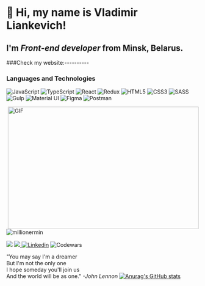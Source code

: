 # 👋 Hi, my name is **Vladimir Liankevich**!
## I'm *Front-end developer* from Minsk, Belarus.
###Check my website:----------
### Languages and Technologies
![JavaScript](https://img.shields.io/badge/javascript-%23323330.svg?style=for-the-badge&logo=javascript&logoColor=%23F7DF1E)
![TypeScript](https://img.shields.io/badge/typescript-%23007ACC.svg?style=for-the-badge&logo=typescript&logoColor=white)
![React](https://img.shields.io/badge/react-%2320232a.svg?style=for-the-badge&logo=react&logoColor=%2361DAFB)
![Redux](https://img.shields.io/badge/redux-%23593d88.svg?style=for-the-badge&logo=redux&logoColor=white)
![HTML5](https://img.shields.io/badge/html5-%23E34F26.svg?style=for-the-badge&logo=html5&logoColor=white)
![CSS3](https://img.shields.io/badge/css3-%231572B6.svg?style=for-the-badge&logo=css3&logoColor=white)
![SASS](https://img.shields.io/badge/SASS-hotpink.svg?style=for-the-badge&logo=SASS&logoColor=white)
![Gulp](https://img.shields.io/badge/GULP-%23CF4647.svg?style=for-the-badge&logo=gulp&logoColor=white)
![Material UI](https://img.shields.io/badge/materialui-%230081CB.svg?style=for-the-badge&logo=material-ui&logoColor=white)
![Figma](https://img.shields.io/badge/figma-%23F24E1E.svg?style=for-the-badge&logo=figma&logoColor=white)
![Postman](https://img.shields.io/badge/Postman-FF6C37?style=for-the-badge&logo=postman&logoColor=white)

<img align="right" alt="GIF" src="https://github.com/abhisheknaiidu/abhisheknaiidu/blob/master/code.gif?raw=true" width="500" height="320" />
<p align="left"> <img src="https://komarev.com/ghpvc/?username=millionermin&label=Profile%20views&color=0e75b6&style=flat" alt="millionermin" /> </p>

![](https://img.shields.io/badge/Gmail-D14836?style=for-the-badge&logo=gmail&logoColor=white)
[<img src='https://img.shields.io/badge/Telegram-2CA5E0?style=for-the-badge&logo=telegram&logoColor=white' /> ](https://t.me/millionerMIN)
[<img src="https://img.shields.io/badge/linkedin-%230077B5.svg?style=for-the-badge&logo=linkedin&logoColor=white" alt="Linkedin"/>](www.linkedin.com/in/vladimirliankevich)
![Codewars](https://img.shields.io/badge/Codewars-B1361E?style=for-the-badge&logo=codewars&logoColor=grey)


"You may say I'm a dreamer <br>
 But I'm not the only one<br>
 I hope someday you'll join us<br>
 And the world will be as one." *-John Lennon*
[![Anurag's GitHub stats](https://github-readme-stats.vercel.app/api?username=millionermin&show_icons=true&theme=cobalt)](https://github.com/anuraghazra/github-readme-stats)
